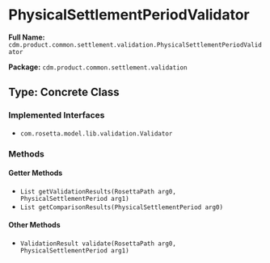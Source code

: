 # PhysicalSettlementPeriodValidator

**Full Name:** `cdm.product.common.settlement.validation.PhysicalSettlementPeriodValidator`

**Package:** `cdm.product.common.settlement.validation`

## Type: Concrete Class

### Implemented Interfaces

- `com.rosetta.model.lib.validation.Validator`

### Methods

#### Getter Methods

- `List getValidationResults(RosettaPath arg0, PhysicalSettlementPeriod arg1)`
- `List getComparisonResults(PhysicalSettlementPeriod arg0)`

#### Other Methods

- `ValidationResult validate(RosettaPath arg0, PhysicalSettlementPeriod arg1)`


